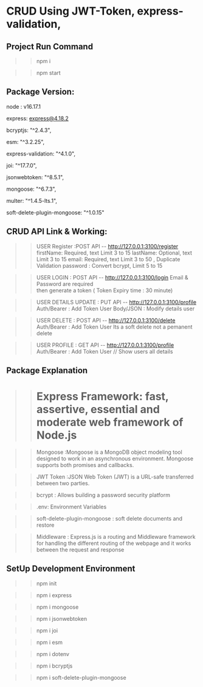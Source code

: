 # CRUD Using JWT-Token, express-validation, 

## Project Run Command
>> npm i

>> npm start

## Package Version:
  node : v16.17.1
  
  express: express@4.18.2
  
  bcryptjs: "^2.4.3",
  
  esm: "^3.2.25",
  
  express-validation: "^4.1.0",
  
  joi: "^17.7.0",
  
  jsonwebtoken: "^8.5.1",
  
  mongoose: "^6.7.3",
  
  multer: "^1.4.5-lts.1",
  
  soft-delete-plugin-mongoose: "^1.0.15"

## CRUD API Link & Working:
  >>USER Register :POST API --   http://127.0.0.1:3100/register 
    firstName: Required, text Limit 3 to 15 
    lastName: Optional, text Limit 3 to 15
    email: Required, text Limit 3 to 50 , Duplicate Validation
    password : Convert bcrypt, Limit 5 to 15

  >>USER LOGIN : POST API -- http://127.0.0.1:3100/login
    Email & Password are required  
    then generate a token ( Token Expiry time : 30 minute)

  >>USER DETAILS UPDATE : PUT API -- http://127.0.0.1:3100/profile 
    Auth/Bearer : Add Token User
    Body/JSON : Modify details user

  >>USER DELETE : POST API --  http://127.0.0.1:3100/delete
    Auth/Bearer : Add Token User
    Its a soft delete not a pemanent delete

  >>USER PROFILE : GET API -- http://127.0.0.1:3100/profile
    Auth/Bearer : Add Token User // Show users all details


## Package Explanation
>> # Express Framework: fast, assertive, essential and moderate web framework of Node.js

>> Mongoose :Mongoose is a MongoDB object modeling tool designed to work in an asynchronous environment. Mongoose supports both promises and callbacks.

>> JWT Token :JSON Web Token (JWT) is a URL-safe  transferred between two parties.

>> bcrypt : Allows building a password security platform

>>.env: Environment Variables

>> soft-delete-plugin-mongoose : soft delete documents and restore

>>Middleware : Express.js is a routing and Middleware framework for handling the different routing of the webpage and it works between the request and response


## SetUp Development Environment
  >> npm init
  
  >> npm i express
  
  >> npm i mongoose
  
  >> npm i jsonwebtoken
  
  >> npm i joi
  
  >> npm i esm
  
  >> npm i dotenv
  
  >> npm i bcryptjs
  
  >> npm i soft-delete-plugin-mongoose
  
